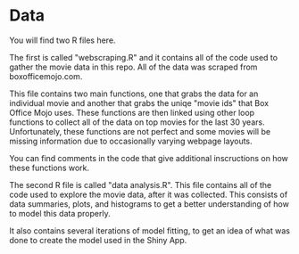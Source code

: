 # Data

You will find two R files here. 

The first is called "webscraping.R" and it contains all of the code used to gather the movie data in this repo. 
All of the data was scraped from boxofficemojo.com. 

This file contains two main functions, one that grabs the data for an individual movie and another that grabs the uniqe "movie ids" that Box Office Mojo uses. 
These functions are then linked using other loop functions to collect all of the data on top movies for the last 30 years. 
Unfortunately, these functions are not perfect and some movies will be missing information due to occasionally varying webpage layouts. 

You can find comments in the code that give additional inscructions on how these functions work.


The second R file is called "data analysis.R". This file contains all of the code used to explore the movie data, after it was collected. 
This consists of data summaries, plots, and histograms to get a better understanding of how to model this data properly. 

It also contains several iterations of model fitting, to get an idea of what was done to create the model used in the Shiny App. 


